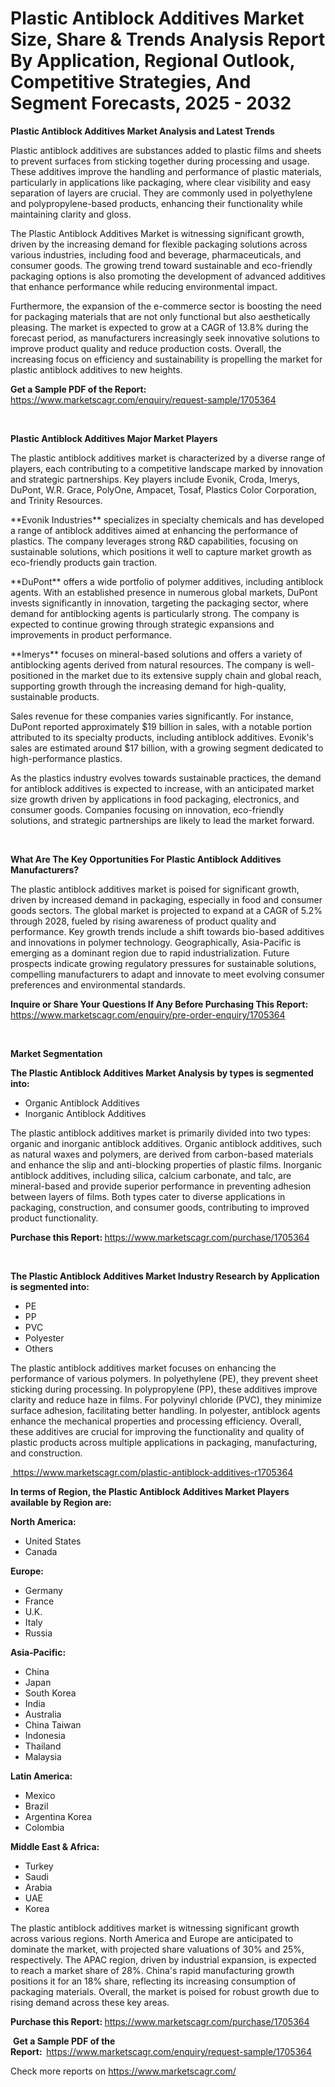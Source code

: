 <p><h1>Plastic Antiblock Additives Market Size, Share & Trends Analysis Report By Application, Regional Outlook, Competitive Strategies, And Segment Forecasts, 2025 - 2032</h1></p><p><strong>Plastic Antiblock Additives Market Analysis and Latest Trends</strong></p>
<p><p>Plastic antiblock additives are substances added to plastic films and sheets to prevent surfaces from sticking together during processing and usage. These additives improve the handling and performance of plastic materials, particularly in applications like packaging, where clear visibility and easy separation of layers are crucial. They are commonly used in polyethylene and polypropylene-based products, enhancing their functionality while maintaining clarity and gloss.</p><p>The Plastic Antiblock Additives Market is witnessing significant growth, driven by the increasing demand for flexible packaging solutions across various industries, including food and beverage, pharmaceuticals, and consumer goods. The growing trend toward sustainable and eco-friendly packaging options is also promoting the development of advanced additives that enhance performance while reducing environmental impact.</p><p>Furthermore, the expansion of the e-commerce sector is boosting the need for packaging materials that are not only functional but also aesthetically pleasing. The market is expected to grow at a CAGR of 13.8% during the forecast period, as manufacturers increasingly seek innovative solutions to improve product quality and reduce production costs. Overall, the increasing focus on efficiency and sustainability is propelling the market for plastic antiblock additives to new heights.</p></p>
<p><strong>Get a Sample PDF of the Report:&nbsp;</strong> <a href="https://www.marketscagr.com/enquiry/request-sample/1705364?utm_campaign=2384&utm_medium=2&utm_source=Github&utm_content=ia&utm_term=27032025&utm_id=plastic-antiblock-additives">https://www.marketscagr.com/enquiry/request-sample/1705364</a></p>
<p>&nbsp;</p>
<p><strong>Plastic Antiblock Additives Major Market Players</strong></p>
<p><p>The plastic antiblock additives market is characterized by a diverse range of players, each contributing to a competitive landscape marked by innovation and strategic partnerships. Key players include Evonik, Croda, Imerys, DuPont, W.R. Grace, PolyOne, Ampacet, Tosaf, Plastics Color Corporation, and Trinity Resources.</p><p>**Evonik Industries** specializes in specialty chemicals and has developed a range of antiblock additives aimed at enhancing the performance of plastics. The company leverages strong R&D capabilities, focusing on sustainable solutions, which positions it well to capture market growth as eco-friendly products gain traction.</p><p>**DuPont** offers a wide portfolio of polymer additives, including antiblock agents. With an established presence in numerous global markets, DuPont invests significantly in innovation, targeting the packaging sector, where demand for antiblocking agents is particularly strong. The company is expected to continue growing through strategic expansions and improvements in product performance.</p><p>**Imerys** focuses on mineral-based solutions and offers a variety of antiblocking agents derived from natural resources. The company is well-positioned in the market due to its extensive supply chain and global reach, supporting growth through the increasing demand for high-quality, sustainable products.</p><p>Sales revenue for these companies varies significantly. For instance, DuPont reported approximately $19 billion in sales, with a notable portion attributed to its specialty products, including antiblock additives. Evonik's sales are estimated around $17 billion, with a growing segment dedicated to high-performance plastics.</p><p>As the plastics industry evolves towards sustainable practices, the demand for antiblock additives is expected to increase, with an anticipated market size growth driven by applications in food packaging, electronics, and consumer goods. Companies focusing on innovation, eco-friendly solutions, and strategic partnerships are likely to lead the market forward.</p></p>
<p>&nbsp;</p>
<p><strong>What Are The Key Opportunities For Plastic Antiblock Additives Manufacturers?</strong></p>
<p><p>The plastic antiblock additives market is poised for significant growth, driven by increased demand in packaging, especially in food and consumer goods sectors. The global market is projected to expand at a CAGR of 5.2% through 2028, fueled by rising awareness of product quality and performance. Key growth trends include a shift towards bio-based additives and innovations in polymer technology. Geographically, Asia-Pacific is emerging as a dominant region due to rapid industrialization. Future prospects indicate growing regulatory pressures for sustainable solutions, compelling manufacturers to adapt and innovate to meet evolving consumer preferences and environmental standards.</p></p>
<p><strong>Inquire or Share Your Questions If Any Before Purchasing This Report:</strong> <a href="https://www.marketscagr.com/enquiry/pre-order-enquiry/1705364?utm_campaign=2384&utm_medium=2&utm_source=Github&utm_content=ia&utm_term=27032025&utm_id=plastic-antiblock-additives">https://www.marketscagr.com/enquiry/pre-order-enquiry/1705364</a></p>
<p>&nbsp;</p>
<p><strong>Market Segmentation</strong></p>
<p><strong>The Plastic Antiblock Additives Market Analysis by types is segmented into:</strong></p>
<p><ul><li>Organic Antiblock Additives</li><li>Inorganic Antiblock Additives</li></ul></p>
<p><p>The plastic antiblock additives market is primarily divided into two types: organic and inorganic antiblock additives. Organic antiblock additives, such as natural waxes and polymers, are derived from carbon-based materials and enhance the slip and anti-blocking properties of plastic films. Inorganic antiblock additives, including silica, calcium carbonate, and talc, are mineral-based and provide superior performance in preventing adhesion between layers of films. Both types cater to diverse applications in packaging, construction, and consumer goods, contributing to improved product functionality.</p></p>
<p><strong>Purchase this Report:&nbsp;</strong><a href="https://www.marketscagr.com/purchase/1705364?utm_campaign=2384&utm_medium=2&utm_source=Github&utm_content=ia&utm_term=27032025&utm_id=plastic-antiblock-additives">https://www.marketscagr.com/purchase/1705364</a></p>
<p>&nbsp;</p>
<p><strong>The Plastic Antiblock Additives Market Industry Research by Application is segmented into:</strong></p>
<p><ul><li>PE</li><li>PP</li><li>PVC</li><li>Polyester</li><li>Others</li></ul></p>
<p><p>The plastic antiblock additives market focuses on enhancing the performance of various polymers. In polyethylene (PE), they prevent sheet sticking during processing. In polypropylene (PP), these additives improve clarity and reduce haze in films. For polyvinyl chloride (PVC), they minimize surface adhesion, facilitating better handling. In polyester, antiblock agents enhance the mechanical properties and processing efficiency. Overall, these additives are crucial for improving the functionality and quality of plastic products across multiple applications in packaging, manufacturing, and construction.</p></p>
<p><a href="https://www.marketscagr.com/plastic-antiblock-additives-r1705364?utm_campaign=2384&utm_medium=2&utm_source=Github&utm_content=ia&utm_term=27032025&utm_id=plastic-antiblock-additives">&nbsp;https://www.marketscagr.com/plastic-antiblock-additives-r1705364</a></p>
<p><strong>In terms of Region, the Plastic Antiblock Additives Market Players available by Region are:</strong></p>
<p>
    <p> <strong> North America: </strong>
        <ul>
            <li>United States</li>
            <li>Canada</li>
        </ul>
        </p> 
    <p> <strong> Europe: </strong>
        <ul>
            <li>Germany</li>
            <li>France</li>
            <li>U.K.</li>
            <li>Italy</li>
            <li>Russia</li>
        </ul>
        </p> 
    <p> <strong> Asia-Pacific: </strong>
        <ul>
            <li>China</li>
            <li>Japan</li>
            <li>South Korea</li>
            <li>India</li>
            <li>Australia</li>
            <li>China Taiwan</li>
            <li>Indonesia</li>
            <li>Thailand</li>
            <li>Malaysia</li>
        </ul>
        </p> 
    <p> <strong> Latin America: </strong>
        <ul>
            <li>Mexico</li>
            <li>Brazil</li>
            <li>Argentina Korea</li>
            <li>Colombia</li>
        </ul>
        </p> 
    <p> <strong> Middle East & Africa: </strong>
        <ul>
            <li>Turkey</li>
            <li>Saudi</li>
            <li>Arabia</li>
            <li>UAE</li>
            <li>Korea</li>
        </ul>
    </p>
    </p>
<p><p>The plastic antiblock additives market is witnessing significant growth across various regions. North America and Europe are anticipated to dominate the market, with projected share valuations of 30% and 25%, respectively. The APAC region, driven by industrial expansion, is expected to reach a market share of 28%. China's rapid manufacturing growth positions it for an 18% share, reflecting its increasing consumption of packaging materials. Overall, the market is poised for robust growth due to rising demand across these key areas.</p></p>
<p><strong>Purchase this Report: </strong><a href="https://www.marketscagr.com/purchase/1705364?utm_campaign=2384&utm_medium=2&utm_source=Github&utm_content=ia&utm_term=27032025&utm_id=plastic-antiblock-additives">https://www.marketscagr.com/purchase/1705364</a></p>
<p>&nbsp;<strong>Get a Sample PDF of the Report:&nbsp;&nbsp;</strong><a href="https://www.marketscagr.com/enquiry/request-sample/1705364?utm_campaign=2384&utm_medium=2&utm_source=Github&utm_content=ia&utm_term=27032025&utm_id=plastic-antiblock-additives">https://www.marketscagr.com/enquiry/request-sample/1705364</a></p>
<p><strong></strong></p>
<p>Check more reports on <a href="https://www.marketscagr.com/?utm_campaign=2384&utm_medium=2&utm_source=Github&utm_content=ia&utm_term=27032025&utm_id=plastic-antiblock-additives">https://www.marketscagr.com/</a></p>